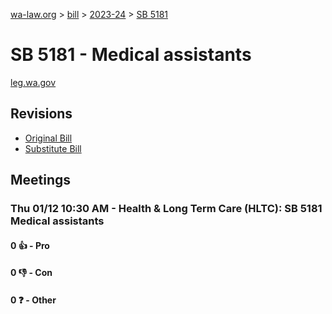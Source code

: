 [wa-law.org](/) > [bill](/bill/) > [2023-24](/bill/2023-24/) > [SB 5181](/bill/2023-24/sb/5181/)

# SB 5181 - Medical assistants
[leg.wa.gov](https://app.leg.wa.gov/billsummary?BillNumber=5181&Year=2023&Initiative=false)

## Revisions
* [Original Bill](1/)
* [Substitute Bill](S/)

## Meetings
### Thu 01/12 10:30 AM - Health & Long Term Care (HLTC): SB 5181 Medical assistants
#### 0 👍 - Pro

#### 0 👎 - Con

#### 0 ❓ - Other
